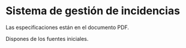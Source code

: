 # Sistema de gestión de incidencias

Las especificaciones están en el documento PDF.

Dispones de los fuentes iniciales.


   
   

